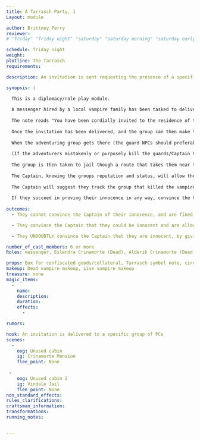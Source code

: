 ```yaml
---
title: A Tarrasch Party, 1
Layout: module

author: Brittney Perry
reviewer: 
# "friday" "friday night" "saturday" "saturday morning" "saturday early afternoon" "saturday early evening" "saturday night" "reaction" "tavern setup" "townsfolk" "randoms"

schedule: friday night
weight: 
plotline: The Tarrasch
requirements: 

description: An invitation is sent requesting the presence of a specific adventuring group by a group of local vampires. When they arrive, they find their vampire hosts slain, a piece of paper baring the Tarrasch symbol found clutched in a hand. The guards, alerted to the murder by an anonymous source, rush to the scene. The adventurers are arrested and transported to the local jail, where they must convince the Captain of their innocence.

synopsis: |

  This is a diplomacy/role play module.
  
  A messenger hired by a local vampire family has been tasked to deliver an invitation to a targeted adventuring group. These adventurers need to have prior contact with the Tarrasch and the Bishop from the Tarrasch Plotline of Stonewood. 
  
  The note reads "You have been cordially invited to the residence of the Crinamorte. Please present yourself there at your earliest convenience." Then signed in a flowing signature "Alderik Crinamorte"
  
  Once the invitation has been delivered, and the group can then make their way to the home of the Crinamorte Vampire Clan. They are not an old clan, but have been in the region long enough to have established winery. They are liked in Vindale. Therefore, there isn't any other information available on them. 
  
  When the adventuring group gets there (the guard NPCs should preferably be around the corner, out of sight), they find the door open and the bodies of both on the floor. Clutched in the hand of one of the bodies is a piece of paper with the Tarrasch symbol.  The PCs are given 30-45 seconds to examine the scene after the paper is found, before the Vindale Guard shows up (on signal from the mod marshal). When the guards show up, the group is striped of weapons and arrested. "Restraints" are placed on their wrists (figure 8 loops that can be grasped or big enough to safely rep) 
  
  (If the adventurers mistakenly or purposely kill the guards/Captain Vintrel, a bigger, badder group will come and get them and the arrest will proceed as written.)
  
  The group is then taken to jail though a route that takes them near the Tavern, or within sight of the tavern. The message in doing this is the guard is showing off "Look what we got, better not step out of line" Once at the jail, they speak to the Captain of the Guard Dyinn Vintrel. The jail should have a circle of power, and the adventurers are placed within, hand restraints removed.
  
  The Captain, knowing the groups reputation and status, will allow them to talk and with persuasion (and with medium to much difficulty), convince Vintrel that they are innocent. If they are successful, the Captain will task them to prove it. 
  
  The Captain will suggest they track the group that killed the vampires, if such a group does exists. They will have to put up collateral in coin or magic items (either three platinum each or one magic item each) in order to be set free to track the group that killed the family and bring back proof that they are innocent. If they are successful in bringing proof, they will get all their items back. (If no PC tracker exists, the Captain will "offer the services of one of the human trackers in employ." He offers these services to them anytime after first light.)
  
  If they succeed in proving their innocence in any way, convince the Captain to let them track the assassin(s), and also mention the one they hunt is a Litch at any time, Captain Vintrel will return Saturday Night and speak to them again. The vampires will offer help/an alliance in hunting the Litch. 
  
outcomes:
  - They cannot convince the Captain of their innocence, and are fined, striped of all weapons, and are kept under watch during the feast days until they leave Vindale. They are given their items back at this time.

  - They convince the Captain that they could be innocent and are allowed to go and bring back proof. The Captain suggests they track the group that did it, if they exist. 

  - They UNDOUBTLY convince the Captain that they are innocent, by giving any proof that the group was able to gather at Stonewood. An alliance is formed right away with Captain Vintrel.

number_of_cast_members: 6 or more
Roles: messenger, Eslendra Crinamorte (Dead), Alderik Crinamorte (Dead), 3 or More vampire Vindale Guards (can include Captain), Dyinn Vintrel- Vampire Captain of the Guard 

props: Box for confiscated goods/collateral, Tarrasch symbol note, circle of power, figure 8 "restraints"
makeup: Dead vampire makeup, Live vampire makeup
treasure: none
magic_items:
  - 
    name: 
    description:  
    duration: 
    effects: 
      - 

rumors: 

hook: An invitation is delivered to a specific group of PCs
scenes:
  - 
    oog: Unused cabin
    ig: Crinamorte Mansion
    flee_point: None
	
 - 
    oog: Unused cabin 2
    ig: Vindale Jail
    flee_point: None
non_standard_effects: 
rules_clarifications: 
craftsman_information: 
transformations: 
running_notes: 


---
```

